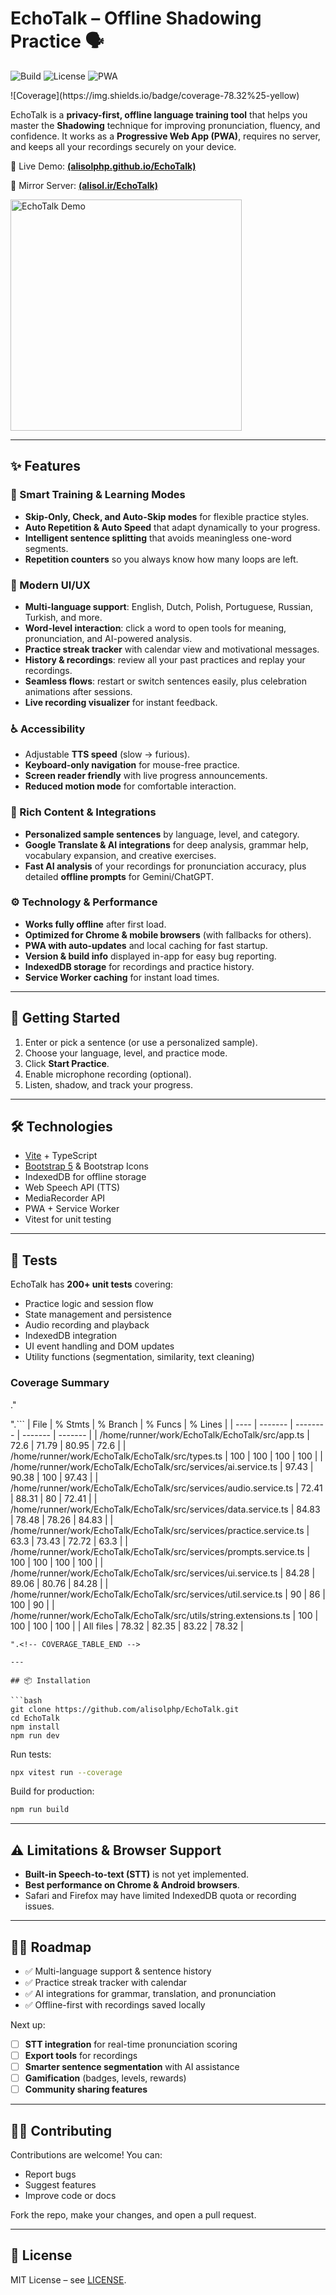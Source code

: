 # EchoTalk – Offline Shadowing Practice 🗣️

![Build](https://img.shields.io/github/actions/workflow/status/alisolphp/EchoTalk/test.yml?label=build)
![License](https://img.shields.io/github/license/alisolphp/EchoTalk)
![PWA](https://img.shields.io/badge/PWA-ready-green)
<!-- COVERAGE_BADGE_START --> ![Coverage](https://img.shields.io/badge/coverage-78.32%25-yellow) <!-- COVERAGE_BADGE_END -->

EchoTalk is a **privacy-first, offline language training tool** that helps you master the **Shadowing** technique for improving pronunciation, fluency, and confidence. It works as a **Progressive Web App (PWA)**, requires no server, and keeps all your recordings securely on your device.

🔗 Live Demo: [**(alisolphp.github.io/EchoTalk)**](https://alisol.ir/Projects/EchoTalk)

🔗 Mirror Server: [**(alisol.ir/EchoTalk)**](https://alisol.ir/EchoTalk)

<img src="public/screenshots/echotalk-screenshots.gif" width="370" alt="EchoTalk Demo">

---

## ✨ Features

### 🧠 Smart Training & Learning Modes

* **Skip-Only, Check, and Auto-Skip modes** for flexible practice styles.
* **Auto Repetition & Auto Speed** that adapt dynamically to your progress.
* **Intelligent sentence splitting** that avoids meaningless one-word segments.
* **Repetition counters** so you always know how many loops are left.

### 🎨 Modern UI/UX

* **Multi-language support**: English, Dutch, Polish, Portuguese, Russian, Turkish, and more.
* **Word-level interaction**: click a word to open tools for meaning, pronunciation, and AI-powered analysis.
* **Practice streak tracker** with calendar view and motivational messages.
* **History & recordings**: review all your past practices and replay your recordings.
* **Seamless flows**: restart or switch sentences easily, plus celebration animations after sessions.
* **Live recording visualizer** for instant feedback.

### ♿ Accessibility

* Adjustable **TTS speed** (slow → furious).
* **Keyboard-only navigation** for mouse-free practice.
* **Screen reader friendly** with live progress announcements.
* **Reduced motion mode** for comfortable interaction.

### 📝 Rich Content & Integrations

* **Personalized sample sentences** by language, level, and category.
* **Google Translate & AI integrations** for deep analysis, grammar help, vocabulary expansion, and creative exercises.
* **Fast AI analysis** of your recordings for pronunciation accuracy, plus detailed **offline prompts** for Gemini/ChatGPT.

### ⚙️ Technology & Performance

* **Works fully offline** after first load.
* **Optimized for Chrome & mobile browsers** (with fallbacks for others).
* **PWA with auto-updates** and local caching for fast startup.
* **Version & build info** displayed in-app for easy bug reporting.
* **IndexedDB storage** for recordings and practice history.
* **Service Worker caching** for instant load times.

---

## 🚀 Getting Started

1. Enter or pick a sentence (or use a personalized sample).
2. Choose your language, level, and practice mode.
3. Click **Start Practice**.
4. Enable microphone recording (optional).
5. Listen, shadow, and track your progress.

---

## 🛠️ Technologies

* [Vite](https://vitejs.dev/) + TypeScript
* [Bootstrap 5](https://getbootstrap.com/) & Bootstrap Icons
* IndexedDB for offline storage
* Web Speech API (TTS)
* MediaRecorder API
* PWA + Service Worker
* Vitest for unit testing

---

## 🧪 Tests

EchoTalk has **200+ unit tests** covering:

* Practice logic and session flow
* State management and persistence
* Audio recording and playback
* IndexedDB integration
* UI event handling and DOM updates
* Utility functions (segmentation, similarity, text cleaning)


### Coverage Summary
<!-- COVERAGE_TABLE_START -->."
".```
| File | % Stmts | % Branch | % Funcs | % Lines |
| ---- | ------- | -------- | ------- | ------- |
| /home/runner/work/EchoTalk/EchoTalk/src/app.ts | 72.6 | 71.79 | 80.95 | 72.6 |
| /home/runner/work/EchoTalk/EchoTalk/src/types.ts | 100 | 100 | 100 | 100 |
| /home/runner/work/EchoTalk/EchoTalk/src/services/ai.service.ts | 97.43 | 90.38 | 100 | 97.43 |
| /home/runner/work/EchoTalk/EchoTalk/src/services/audio.service.ts | 72.41 | 88.31 | 80 | 72.41 |
| /home/runner/work/EchoTalk/EchoTalk/src/services/data.service.ts | 84.83 | 78.48 | 78.26 | 84.83 |
| /home/runner/work/EchoTalk/EchoTalk/src/services/practice.service.ts | 63.3 | 73.43 | 72.72 | 63.3 |
| /home/runner/work/EchoTalk/EchoTalk/src/services/prompts.service.ts | 100 | 100 | 100 | 100 |
| /home/runner/work/EchoTalk/EchoTalk/src/services/ui.service.ts | 84.28 | 89.06 | 80.76 | 84.28 |
| /home/runner/work/EchoTalk/EchoTalk/src/services/util.service.ts | 90 | 86 | 100 | 90 |
| /home/runner/work/EchoTalk/EchoTalk/src/utils/string.extensions.ts | 100 | 100 | 100 | 100 |
| All files | 78.32 | 82.35 | 83.22 | 78.32 |
```."
".<!-- COVERAGE_TABLE_END -->

---

## 📦 Installation

```bash
git clone https://github.com/alisolphp/EchoTalk.git
cd EchoTalk
npm install
npm run dev
```

Run tests:

```bash
npx vitest run --coverage
```

Build for production:

```bash
npm run build
```

---

## ⚠️ Limitations & Browser Support

* **Built-in Speech-to-text (STT)** is not yet implemented.
* **Best performance on Chrome & Android browsers**.
* Safari and Firefox may have limited IndexedDB quota or recording issues.

---

## 🧑‍🔧 Roadmap

* ✅ Multi-language support & sentence history
* ✅ Practice streak tracker with calendar
* ✅ AI integrations for grammar, translation, and pronunciation
* ✅ Offline-first with recordings saved locally

Next up:

* [ ] **STT integration** for real-time pronunciation scoring
* [ ] **Export tools** for recordings
* [ ] **Smarter sentence segmentation** with AI assistance
* [ ] **Gamification** (badges, levels, rewards)
* [ ] **Community sharing features**

---

## 🧑‍💻 Contributing

Contributions are welcome! You can:

* Report bugs
* Suggest features
* Improve code or docs

Fork the repo, make your changes, and open a pull request.

---

## 📄 License

MIT License – see [LICENSE](./LICENSE).

